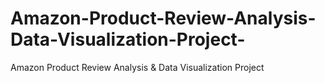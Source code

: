 # Amazon-Product-Review-Analysis-Data-Visualization-Project-
Amazon Product Review Analysis &amp; Data Visualization Project


